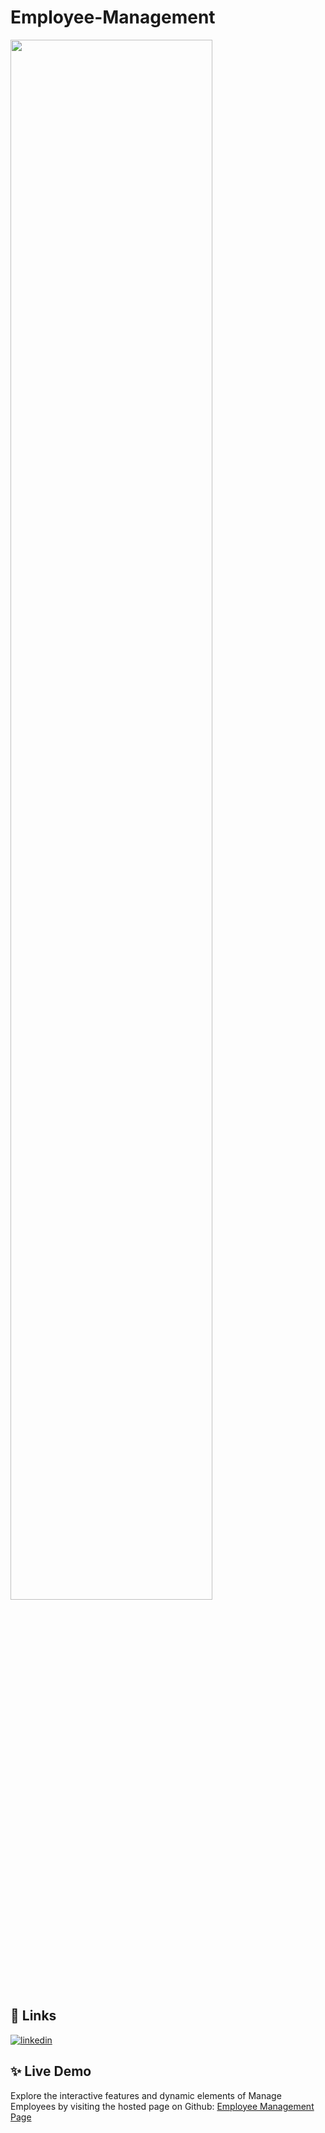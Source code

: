 
# Employee-Management

<img align="center" width="80%" src="https://github.com/MhmdTahaSheRif/Manage-Employees/blob/main/icon/Screenshot 2024-12-15 123138.png">

## 🔗 Links

[![linkedin](https://img.shields.io/badge/linkedin-0A66C2?style=for-the-badge&logo=linkedin&logoColor=white)](https://www.linkedin.com/in/mohamed-taha-sherif/)


## ✨ Live Demo

Explore the interactive features and dynamic elements of Manage Employees by visiting the hosted page on Github:
[Employee Management Page](https://mhmdtahasherif.github.io/Manage-Employees/)